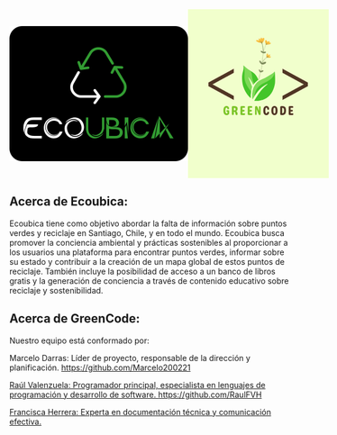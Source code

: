 <div style="display: flex; align-items: center;">
        <img src="logoEcoubica.png" width="400" alt="">
    </a>
        <img src="logoGreencode.png" width="250" height="300" alt="">
    </a>
</div>



## Acerca de Ecoubica:

Ecoubica tiene como objetivo abordar la falta de información sobre puntos verdes y reciclaje en Santiago, Chile, y en todo el mundo.
Ecoubica busca promover la conciencia ambiental y prácticas sostenibles al proporcionar a los usuarios una plataforma para encontrar puntos verdes, informar sobre su estado y contribuir a la creación de un mapa global de estos puntos de reciclaje. También incluye la posibilidad de acceso a un banco de libros gratis y la generación de conciencia a través de contenido educativo sobre reciclaje y sostenibilidad.


## Acerca de GreenCode:

Nuestro equipo está conformado por:

<p>Marcelo Darras: Líder de proyecto, responsable de la dirección y planificación. <a href="https://github.com/Marcelo200221">https://github.com/Marcelo200221</p>
<p>Raúl Valenzuela: Programador principal, especialista en lenguajes de programación y desarrollo de software. <a href="https://github.com/RaulFVH">https://github.com/RaulFVH</p>
<p>Francisca Herrera: Experta en documentación técnica y comunicación efectiva. <a href=""></p>


